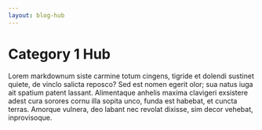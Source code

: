 ```yaml
---
layout: blog-hub
---
```


# Category 1 Hub

Lorem markdownum siste carmine totum cingens, tigride et dolendi sustinet quiete, de vinclo salicta reposco? Sed est nomen egerit olor; sua natus iuga ait spatium patent lassant. Alimentaque anhelis maxima clavigeri exsistere adest cura sorores cornu illa sopita unco, funda est habebat, et cuncta terras. Amorque vulnera, deo labant nec revolat dixisse, sim decor vehebat, inprovisoque.

